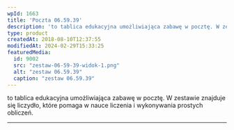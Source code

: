 ```yaml
---
wpId: 1663
title: 'Poczta 06.59.39'
description: 'to tablica edukacyjna umożliwiająca zabawę w pocztę. W zestawie znajduje się liczydło, które pomaga w nauce liczenia i wykonywania prostych obliczeń.'
type: product
createdAt: 2018-08-10T12:37:55
modifiedAt: 2024-02-29T15:33:25
featuredMedia:
  id: 9002
  src: "zestaw-06-59-39-widok-1.png"
  alt: "zestaw 06.59.39"
  caption: "zestaw 06.59.39"
---
```



to tablica edukacyjna umożliwiająca zabawę w pocztę. W zestawie znajduje się liczydło, które pomaga w nauce liczenia i wykonywania prostych obliczeń.

* * *